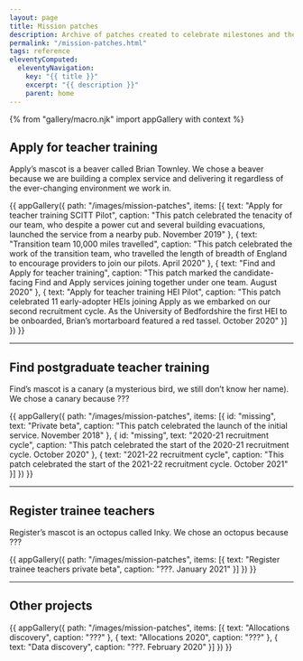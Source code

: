 ```yaml
---
layout: page
title: Mission patches
description: Archive of patches created to celebrate milestones and the development of our different services.
permalink: "/mission-patches.html"
tags: reference
eleventyComputed:
  eleventyNavigation:
    key: "{{ title }}"
    excerpt: "{{ description }}"
    parent: home
---
```


<style>
  .app-figure > a { outline: 0 }
</style>

{% from "gallery/macro.njk" import appGallery with context %}

## Apply for teacher training

<p class="govuk-body-l">Apply’s mascot is a beaver called Brian Townley. We chose a beaver because we are building a complex service and delivering it regardless of the ever-changing environment we work in.</p>

{{ appGallery({
  path: "/images/mission-patches",
  items: [{
    text: "Apply for teacher training SCITT Pilot",
    caption: "This patch celebrated the tenacity of our team, who despite a power cut and several building evacuations, launched the service from a nearby pub. November 2019"
  }, {
    text: "Transition team 10,000 miles travelled",
    caption: "This patch celebrated the work of the transition team, who travelled the length of breadth of England to encourage providers to join our pilots. April 2020"
  }, {
    text: "Find and Apply for teacher training",
    caption: "This patch marked the candidate-facing Find and Apply services joining together under one team. August 2020"
  }, {
    text: "Apply for teacher training HEI Pilot",
    caption: "This patch celebrated 11 early-adopter HEIs joining Apply as we embarked on our second recruitment cycle. As the University of Bedfordshire the first HEI to be onboarded, Brian’s mortarboard featured a red tassel. October 2020"
  }]
}) }}

* * *

## Find postgraduate teacher training

<p class="govuk-body-l">Find’s mascot is a canary (a mysterious bird, we still don’t know her name). We chose a canary because ???</p>

{{ appGallery({
  path: "/images/mission-patches",
  items: [{
    id: "missing",
    text: "Private beta",
    caption: "This patch celebrated the launch of the initial service. November 2018"
  }, {
    id: "missing",
    text: "2020-21 recruitment cycle",
    caption: "This patch celebrated the start of the 2020-21 recruitment cycle. October 2020"
  }, {
    text: "2021-22 recruitment cycle",
    caption: "This patch celebrated the start of the 2021-22 recruitment cycle. October 2021"
  }]
}) }}

* * *

## Register trainee teachers

<p class="govuk-body-l">Register’s mascot is an octopus called Inky. We chose an octopus because ???</p>

{{ appGallery({
  path: "/images/mission-patches",
  items: [{
    text: "Register trainee teachers private beta",
    caption: "???. January 2021"
  }]
}) }}

* * *

## Other projects

{{ appGallery({
  path: "/images/mission-patches",
  items: [{
    text: "Allocations discovery",
    caption: "???"
  }, {
    text: "Allocations 2020",
    caption: "???"
  }, {
    text: "Data discovery",
    caption: "???. February 2020"
  }]
}) }}
